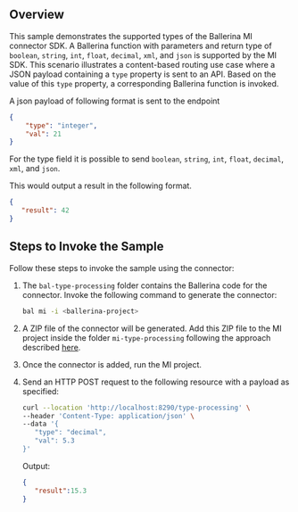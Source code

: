 ## Overview

This sample demonstrates the supported types of the Ballerina MI connector SDK. A Ballerina function with parameters and return type of `boolean`, `string`, `int`, `float`, `decimal`, `xml`, and `json` is supported by the MI SDK.
This scenario illustrates a content-based routing use case where a JSON payload containing a `type` property is sent to an API. Based on the value of this `type` property, a corresponding Ballerina function is invoked.

A json payload of following format is sent to the endpoint

```json
{
    "type": "integer",
    "val": 21
}
```

For the type field it is possible to send `boolean`, `string`, `int`, `float`, `decimal`, `xml`, and `json`.

This would output a result in the following format.

```json
{
   "result": 42
}
```

## Steps to Invoke the Sample

Follow these steps to invoke the sample using the connector:

1. The `bal-type-processing` folder contains the Ballerina code for the connector. Invoke the following command to generate the connector:

    ```bash
    bal mi -i <ballerina-project>
    ```

2. A ZIP file of the connector will be generated. Add this ZIP file to the MI project inside the folder `mi-type-processing` following the approach described [here](https://mi.docs.wso2.com/en/latest/develop/creating-artifacts/adding-connectors/).

3. Once the connector is added, run the MI project.

4. Send an HTTP POST request to the following resource with a payload as specified:

   ```bash
   curl --location 'http://localhost:8290/type-processing' \
   --header 'Content-Type: application/json' \
   --data '{
      "type": "decimal",
      "val": 5.3
   }'
   ```

   Output:

   ```json
   {
      "result":15.3
   }
   ```
